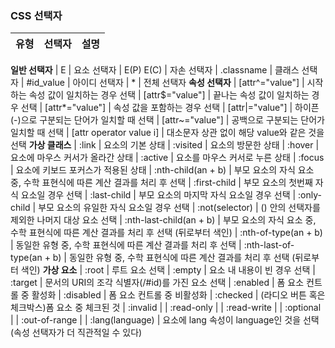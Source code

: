 ### CSS 선택자

유형 | 선택자 | 설명
--- | --- | ---
**일반 선택자**
        | E | 요소 선택자
        | E(P) E(C) | 자손 선택자
        | .classname | 클래스 선택자
        | #id_value | 아이디 선택자
        | * | 전체 선택자
**속성 선택자**
        | [attr^="value"] | 시작하는 속성 값이 일치하는 경우 선택
        | [attr$="value"] | 끝나는 속성 값이 일치하는 경우 선택
        | [attr*="value"] | 속성 값을 포함하는 경우 선택
        | [attr|="value"] | 하이픈(-)으로 구분되는 단어가 일치할 때 선택
        | [attr~="value"] | 공백으로 구분되는 단어가 일치할 때 선택
        | [attr operator value i] | 대소문자 상관 없이 해당 value와 같은 것을 선택
**가상 클래스**
        | :link | <a> 요소의 기본 상태
        | :visited | <a> 요소의 방문한 상태
        | :hover | 요소에 마우스 커서가 올라간 상태
        | :active | 요소를 마우스 커서로 누른 상태
        | :focus | 요소에 키보드 포커스가 적용된 상태
        | :nth-child(an + b) | 부모 요소의 자식 요소 중, 수학 표현식에 따른 계산 결과를 처리 후 선택
        | :first-child | 부모 요소의 첫번째 자식 요소일 경우 선택
        | :last-child | 부모 요소의 마지막 자식 요소일 경우 선택
        | :only-child | 부모 요소의 유일한 자식 요소일 경우 선택
        | :not(selector) | () 안의 선택자를 제외한 나머지 대상 요소 선택
        | :nth-last-child(an + b) | 부모 요소의 자식 요소 중, 수학 표현식에 따른 계산 결과를 처리 후 선택 (뒤로부터 색인)
        | :nth-of-type(an + b) | 동일한 유형 중, 수학 표현식에 따른 계산 결과를 처리 후 선택
        | :nth-last-of-type(an + b) | 동일한 유형 중, 수학 표현식에 따른 계산 결과를 처리 후 선택 (뒤로부터 색인)
**가상 요소** 
        | :root | 루트 요소 선택
        | :empty | 요소 내 내용이 빈 경우 선택
        | :target | 문서의 URI의 조각 식별자(/#id)를 가진 요소 선택
        | :enabled | 폼 요소 컨트롤 중 활성화
        | :disabled | 폼 요소 컨트롤 중 비활성화
        | :checked | (라디오 버튼 혹은 체크박스)폼 요소 중 체크된 것
        | :invalid | 
        | :read-only |
        | :read-write |
        | :optional |
        | :out-of-range |
        | :lang(language) | 요소에 lang 속성이 language인 것을 선택(속성 선택자가 더 직관적일 수 있다)
